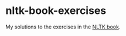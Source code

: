 # nltk-book-exercises
My solutions to the exercises in the [NLTK book](https://www.nltk.org/book/).
